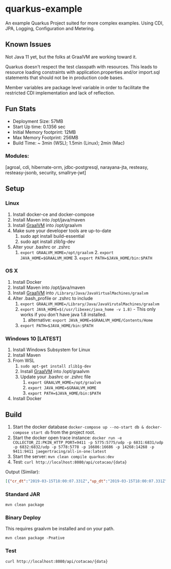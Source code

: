 # quarkus-example

An example Quarkus Project suited for more complex examples. 
Using CDI, JPA, Logging, Configuration and Metering.

## Known Issues

Not Java 11 yet, but the folks at GraalVM are working toward it.

Quarkus doesn't respect the test classpath with resources. This leads to resource
loading constraints with application.properties and/or import.sql statements that
should not be in production code bases.

Member variables are package level variable in order to facilitate the restricted CDI
implementation and lack of reflection.

## Fun Stats

* Deployment Size: 57MB
* Start Up time: 0.1356 sec
* Initial Memory footprint: 12MB
* Max Memory Footprint: 256MB
* Build Time: ~ 3min (WSL); 1.5min (Linux); 2min (Mac)

### Modules:
[agroal, cdi, hibernate-orm, jdbc-postgresql, narayana-jta, resteasy, resteasy-jsonb, security, smallrye-jwt]

## Setup

### Linux

1. Install docker-ce and docker-compose
2. Install Maven into /opt/java/maven
3. Install [GraalVM](https://www.graalvm.org/downloads/) into /opt/graalvm
4. Make sure your developer tools are up-to-date
	1. sudo apt install build-essential
	2. sudo apt install zlib1g-dev
5. Alter your .bashrc or .zshrc
	1. `export GRAALVM_HOME=/opt/graalvm`
    	2. `export JAVA_HOME=$GRAALVM_HOME`
    	3. `export PATH=$JAVA_HOME/bin:$PATH`

### OS X

1. Install Docker
2. Install Maven into /opt/java/maven
3. Install [GraalVM](https://www.graalvm.org/downloads/) into `/Library/Java/JavaVirtualMachines/graalvm`
4. Alter .bash_profile or .zshrc to include
    1. `export GRAALVM_HOME=/Library/Java/JavaVirutalMachines/graalvm`
    2. `export JAVA_HOME=$(/usr/libexec/java_home -v 1.8)` - This only works if you don't have java 1.8 installed.
        1. alternative: `export JAVA_HOME=$GRAALVM_HOME/Contents/Home`
    3. `export PATH=$JAVA_HOME/bin:$PATH`

### Windows 10 [LATEST]

1. Install Windows Subsystem for Linux
2. Install Maven
3. From WSL
    1. `sudo apt-get install zlib1g-dev`
    2. Install [GraalVM](https://www.graalvm.org/downloads/) into /opt/graalvm
    3. Update your .bashrc or .zshrc file  
        1. `export GRAALVM_HOME=/opt/graalvm`
        2. `export JAVA_HOME=$GRAALVM_HOME`
        3. `export PATH=$JAVA_HOME/bin:$PATH`
4. Install Docker

## Build

1. Start the docker database `docker-compose up --no-start db & docker-compose start db` from the project root.
2. Start the docker open trace instance: `docker run -e COLLECTOR_ZI:PKIN_HTTP_PORT=9411 -p 5775:5775/udp -p 6831:6831/udp -p 6832:6832/udp -p 5778:5778 -p 16686:16686 -p 14268:14268 -p 9411:9411 jaegertracing/all-in-one:latest`
3. Start the server: `mvn clean compile quarkus:dev`
4. Test: `curl http://localhost:8080/api/cotacao/{data}`

Output (Similar):
```json
[{"cr_dt":"2019-03-15T18:00:07.331Z","up_dt":"2019-03-15T18:00:07.331Z","ver":0,"id":1,"name":"test_load","verified":true}]
```

### Standard JAR

```
mvn clean package
```

### Binary Deploy

This requires graalvm be installed and on your path.

```
mvn clean package -Pnative
```

### Test
```
curl http://localhost:8080/api/cotacao/{data}
```

